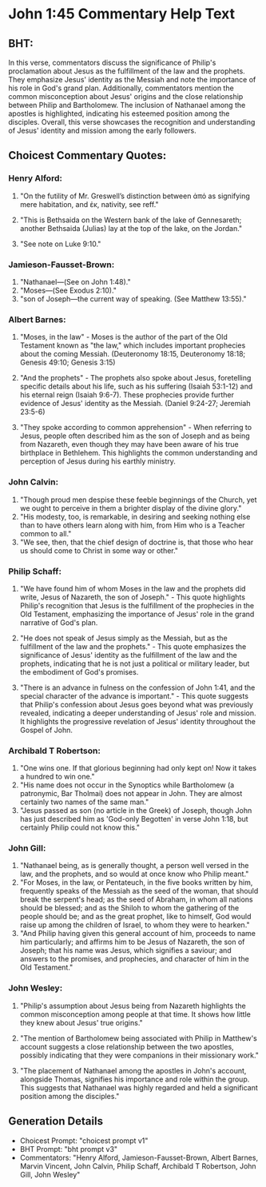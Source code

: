 # John 1:45 Commentary Help Text

## BHT:
In this verse, commentators discuss the significance of Philip's proclamation about Jesus as the fulfillment of the law and the prophets. They emphasize Jesus' identity as the Messiah and note the importance of his role in God's grand plan. Additionally, commentators mention the common misconception about Jesus' origins and the close relationship between Philip and Bartholomew. The inclusion of Nathanael among the apostles is highlighted, indicating his esteemed position among the disciples. Overall, this verse showcases the recognition and understanding of Jesus' identity and mission among the early followers.

## Choicest Commentary Quotes:
### Henry Alford:
1. "On the futility of Mr. Greswell’s distinction between ἀπό as signifying mere habitation, and ἐκ, nativity, see reff." 

2. "This is Bethsaida on the Western bank of the lake of Gennesareth; another Bethsaida (Julias) lay at the top of the lake, on the Jordan." 

3. "See note on Luke 9:10."

### Jamieson-Fausset-Brown:
1. "Nathanael—(See on John 1:48)." 
2. "Moses—(See Exodus 2:10)." 
3. "son of Joseph—the current way of speaking. (See Matthew 13:55)."

### Albert Barnes:
1. "Moses, in the law" - Moses is the author of the part of the Old Testament known as "the law," which includes important prophecies about the coming Messiah. (Deuteronomy 18:15, Deuteronomy 18:18; Genesis 49:10; Genesis 3:15)

2. "And the prophets" - The prophets also spoke about Jesus, foretelling specific details about his life, such as his suffering (Isaiah 53:1-12) and his eternal reign (Isaiah 9:6-7). These prophecies provide further evidence of Jesus' identity as the Messiah. (Daniel 9:24-27; Jeremiah 23:5-6)

3. "They spoke according to common apprehension" - When referring to Jesus, people often described him as the son of Joseph and as being from Nazareth, even though they may have been aware of his true birthplace in Bethlehem. This highlights the common understanding and perception of Jesus during his earthly ministry.

### John Calvin:
1. "Though proud men despise these feeble beginnings of the Church, yet we ought to perceive in them a brighter display of the divine glory."
2. "His modesty, too, is remarkable, in desiring and seeking nothing else than to have others learn along with him, from Him who is a Teacher common to all."
3. "We see, then, that the chief design of doctrine is, that those who hear us should come to Christ in some way or other."

### Philip Schaff:
1. "We have found him of whom Moses in the law and the prophets did write, Jesus of Nazareth, the son of Joseph." - This quote highlights Philip's recognition that Jesus is the fulfillment of the prophecies in the Old Testament, emphasizing the importance of Jesus' role in the grand narrative of God's plan.

2. "He does not speak of Jesus simply as the Messiah, but as the fulfillment of the law and the prophets." - This quote emphasizes the significance of Jesus' identity as the fulfillment of the law and the prophets, indicating that he is not just a political or military leader, but the embodiment of God's promises.

3. "There is an advance in fulness on the confession of John 1:41, and the special character of the advance is important." - This quote suggests that Philip's confession about Jesus goes beyond what was previously revealed, indicating a deeper understanding of Jesus' role and mission. It highlights the progressive revelation of Jesus' identity throughout the Gospel of John.

### Archibald T Robertson:
1. "One wins one. If that glorious beginning had only kept on! Now it takes a hundred to win one."
2. "His name does not occur in the Synoptics while Bartholomew (a patronymic, Bar Tholmai) does not appear in John. They are almost certainly two names of the same man."
3. "Jesus passed as son (no article in the Greek) of Joseph, though John has just described him as 'God-only Begotten' in verse John 1:18, but certainly Philip could not know this."

### John Gill:
1. "Nathanael being, as is generally thought, a person well versed in the law, and the prophets, and so would at once know who Philip meant."
2. "For Moses, in the law, or Pentateuch, in the five books written by him, frequently speaks of the Messiah as the seed of the woman, that should break the serpent's head; as the seed of Abraham, in whom all nations should be blessed; and as the Shiloh to whom the gathering of the people should be; and as the great prophet, like to himself, God would raise up among the children of Israel, to whom they were to hearken."
3. "And Philip having given this general account of him, proceeds to name him particularly; and affirms him to be Jesus of Nazareth, the son of Joseph; that his name was Jesus, which signifies a saviour; and answers to the promises, and prophecies, and character of him in the Old Testament."

### John Wesley:
1. "Philip's assumption about Jesus being from Nazareth highlights the common misconception among people at that time. It shows how little they knew about Jesus' true origins." 

2. "The mention of Bartholomew being associated with Philip in Matthew's account suggests a close relationship between the two apostles, possibly indicating that they were companions in their missionary work." 

3. "The placement of Nathanael among the apostles in John's account, alongside Thomas, signifies his importance and role within the group. This suggests that Nathanael was highly regarded and held a significant position among the disciples."


## Generation Details
- Choicest Prompt: "choicest prompt v1"
- BHT Prompt: "bht prompt v3"
- Commentators: "Henry Alford, Jamieson-Fausset-Brown, Albert Barnes, Marvin Vincent, John Calvin, Philip Schaff, Archibald T Robertson, John Gill, John Wesley"
